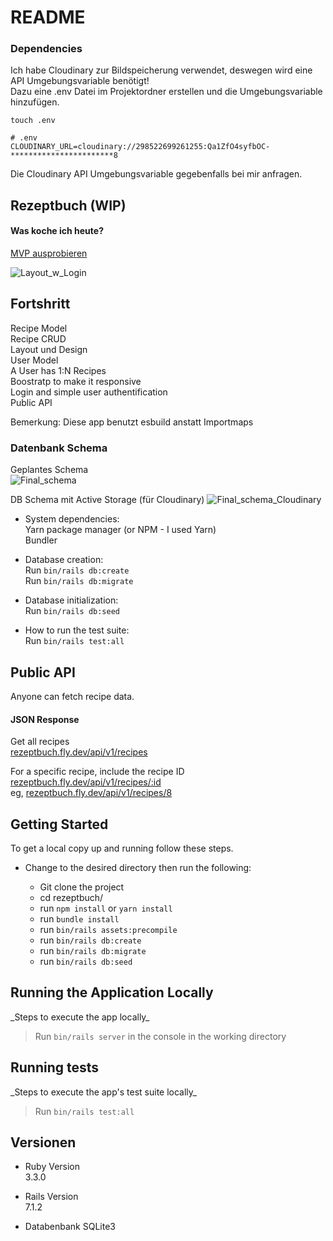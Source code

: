 # README
### Dependencies
Ich habe Cloudinary zur Bildspeicherung verwendet, deswegen wird eine API Umgebungsvariable benötigt!\
Dazu eine .env Datei im Projektordner erstellen und die Umgebungsvariable hinzufügen.
```
touch .env
```
```
# .env
CLOUDINARY_URL=cloudinary://298522699261255:Qa1ZfO4syfbOC-***********************8
```

Die Cloudinary API Umgebungsvariable gegebenfalls bei mir anfragen.

## Rezeptbuch (WIP)
#### Was koche ich heute?
[MVP ausprobieren](https://rezeptbuch.fly.dev/)

![Layout_w_Login](https://user-images.githubusercontent.com/2192560/212553288-c2d66c79-2e71-46be-96e0-21847eebb792.PNG)

## Fortshritt
Recipe Model\
Recipe CRUD\
Layout und Design\
User Model\
A User has 1:N Recipes\
Boostratp to make it responsive\
Login and simple user authentification\
Public API

Bemerkung: Diese app benutzt esbuild anstatt Importmaps


### Datenbank Schema
Geplantes Schema\
![Final_schema](https://user-images.githubusercontent.com/2192560/211815520-bd85366e-aeb0-42e0-8e54-b00541321e9d.PNG)

DB Schema mit Active Storage (für Cloudinary)
![Final_schema_Cloudinary](https://user-images.githubusercontent.com/2192560/211815420-fee715b8-e11a-470c-913e-aba9bc570298.PNG)

* System dependencies:\
  Yarn package manager (or NPM - I used Yarn)\
  Bundler

* Database creation:\
  Run `bin/rails db:create`\
  Run `bin/rails db:migrate`

* Database initialization:\
  Run `bin/rails db:seed`

* How to run the test suite:\
  Run `bin/rails test:all`

## Public API
Anyone can fetch recipe data.
#### JSON Response
Get all recipes\
[rezeptbuch.fly.dev/api/v1/recipes](https://rezeptbuch.fly.dev/api/v1/recipes)

For a specific recipe, include the recipe ID\
[rezeptbuch.fly.dev/api/v1/recipes/:id](https://rezeptbuch.fly.dev/api/v1/recipes/:id)\
eg, [rezeptbuch.fly.dev/api/v1/recipes/8](https://rezeptbuch.fly.dev/api/v1/recipes/8)

## Getting Started

To get a local copy up and running follow these steps.

- Change to the desired directory then run the following:

  - Git clone the project
  - cd rezeptbuch/
  - run `npm install` or `yarn install`
  - run `bundle install`
  - run `bin/rails assets:precompile`
  - run `bin/rails db:create`
  - run `bin/rails db:migrate`
  - run `bin/rails db:seed`

## Running the Application Locally

 \_Steps to execute the app locally_

> Run `bin/rails server` in the console in the working directory

## Running tests

 \_Steps to execute the app's test suite locally_

> Run `bin/rails test:all`

## Versionen

* Ruby Version\
3.3.0

* Rails Version\
7.1.2

* Databenbank
SQLite3
